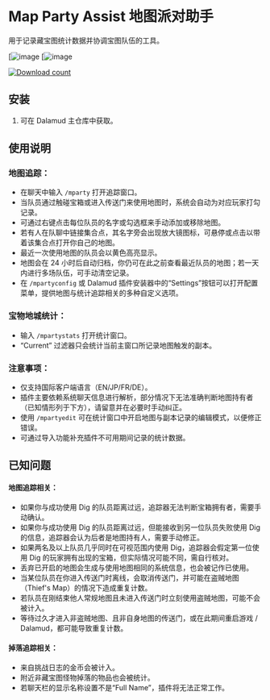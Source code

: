 # Map Party Assist 地图派对助手

用于记录藏宝图统计数据并协调宝图队伍的工具。

[![image](https://i.imgur.com/JeyAe7l.png) [![image](https://i.imgur.com/OMK8LPU.png)

[![Download count](https://img.shields.io/endpoint?url=https://qzysathwfhebdai6xgauhz4q7m0mzmrf.lambda-url.us-east-1.on.aws/MapPartyAssist)](https://github.com/wrath16/MapPartyAssist)

## 安装

1. 可在 Dalamud 主仓库中获取。

## 使用说明

### 地图追踪：

* 在聊天中输入 `/mparty` 打开追踪窗口。
* 当队员通过触碰宝箱或进入传送门来使用地图时，系统会自动为对应玩家打勾记录。
* 可通过右键点击每位队员的名字或勾选框来手动添加或移除地图。
* 若有人在队聊中链接集合点，其名字旁会出现放大镜图标，可悬停或点击以带着该集合点打开你自己的地图。
* 最近一次使用地图的队员会以黄色高亮显示。
* 地图会在 24 小时后自动归档，你仍可在此之前查看最近队员的地图；若一天内进行多场队伍，可手动清空记录。
* 在 `/mpartyconfig` 或 Dalamud 插件安装器中的“Settings”按钮可以打开配置菜单，提供地图与统计追踪相关的多种自定义选项。

### 宝物地城统计：

* 输入 `/mpartystats` 打开统计窗口。
* “Current” 过滤器只会统计当前主窗口所记录地图触发的副本。

### 注意事项：

* 仅支持国际客户端语言（EN/JP/FR/DE）。
* 插件主要依赖系统聊天信息进行解析，部分情况下无法准确判断地图持有者（已知情形列于下方），请留意并在必要时手动纠正。
* 使用 `/mpartyedit` 可在统计窗口中开启地图与副本记录的编辑模式，以便修正错误。
* 可通过导入功能补充插件不可用期间记录的统计数据。

## 已知问题

#### 地图追踪相关：

* 如果你与成功使用 Dig 的队员距离过远，追踪器无法判断宝箱拥有者，需要手动确认。
* 如果你与成功使用 Dig 的队员距离过远，但能接收到另一位队员失败使用 Dig 的信息，追踪器会认为后者是地图持有人，需要手动修正。
* 如果两名及以上队员几乎同时在可视范围内使用 Dig，追踪器会假定第一位使用 Dig 的玩家拥有出现的宝箱，但实际情况可能不同，需自行核对。
* 丢弃已开启的地图会生成与使用地图相同的系统信息，也会被记作已使用。
* 当某位队员在你进入传送门时离线，会取消传送门，并可能在盗贼地图（Thief's Map）的情况下造成重复计数。
* 若队员在刚结束他人常规地图且未进入传送门时立刻使用盗贼地图，可能不会被计入。
* 等待过久才进入非盗贼地图、且非自身地图的传送门，或在此期间重启游戏 / Dalamud，都可能导致重复计数。

#### 掉落追踪相关：

* 来自挑战日志的金币会被计入。
* 附近非藏宝图怪物掉落的物品也会被统计。
* 若聊天栏的显示名称设置不是“Full Name”，插件将无法正常工作。
